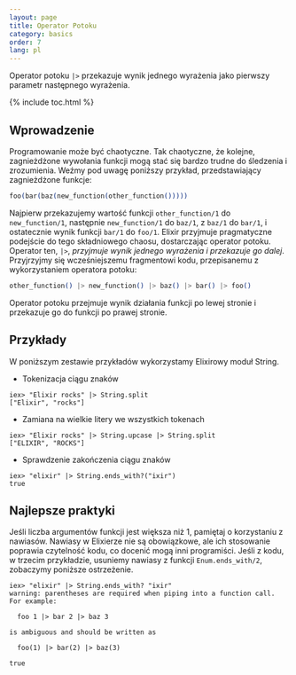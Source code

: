 ```yaml
---
layout: page
title: Operator Potoku
category: basics
order: 7
lang: pl
---
```


Operator potoku `|>` przekazuje wynik jednego wyrażenia jako pierwszy parametr następnego wyrażenia.

{% include toc.html %}

## Wprowadzenie

Programowanie może być chaotyczne. Tak chaotyczne, że kolejne, zagnieżdżone wywołania funkcji mogą stać się bardzo trudne do śledzenia i zrozumienia. Weźmy pod uwagę poniższy przykład, przedstawiający zagnieżdżone funkcje:

```elixir
foo(bar(baz(new_function(other_function()))))
```

Najpierw przekazujemy wartość funkcji `other_function/1` do `new_function/1`, następnie `new_function/1` do `baz/1`, z `baz/1` do `bar/1`, i ostatecznie wynik funkcji `bar/1` do `foo/1`. Elixir przyjmuje pragmatyczne podejście do tego składniowego chaosu, dostarczając operator potoku. Operator ten, `|>`, *przyjmuje wynik jednego wyrażenia i przekazuje go dalej*. Przyjrzyjmy się wcześniejszemu fragmentowi kodu, przepisanemu z wykorzystaniem operatora potoku:

```elixir
other_function() |> new_function() |> baz() |> bar() |> foo()
```

Operator potoku przejmuje wynik działania funkcji po lewej stronie i przekazuje go do funkcji po prawej stronie.

## Przykłady

W poniższym zestawie przykładów wykorzystamy Elixirowy moduł String.

- Tokenizacja ciągu znaków

```shell
iex> "Elixir rocks" |> String.split
["Elixir", "rocks"]
```

- Zamiana na wielkie litery we wszystkich tokenach

```shell
iex> "Elixir rocks" |> String.upcase |> String.split
["ELIXIR", "ROCKS"]
```

- Sprawdzenie zakończenia ciągu znaków

```shell
iex> "elixir" |> String.ends_with?("ixir")
true
```

## Najlepsze praktyki 

Jeśli liczba argumentów funkcji jest większa niż 1, pamiętaj o korzystaniu z nawiasów. Nawiasy w Elixierze nie są obowiązkowe, ale ich stosowanie poprawia czytelność kodu, co docenić mogą inni programiści. Jeśli z kodu, w trzecim przykładzie, usuniemy nawiasy z funkcji `Enum.ends_with/2`, zobaczymy poniższe ostrzeżenie.

```shell
iex> "elixir" |> String.ends_with? "ixir"
warning: parentheses are required when piping into a function call. For example:

  foo 1 |> bar 2 |> baz 3

is ambiguous and should be written as

  foo(1) |> bar(2) |> baz(3)

true
```

